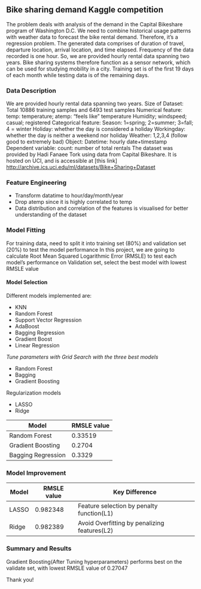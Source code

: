 ## Bike sharing demand Kaggle competition

The problem deals with analysis of the demand in the Capital Bikeshare program of Washington D.C. We need to combine historical usage patterns with weather data to forecast the bike rental demand. Therefore, it’s a regression problem.
The generated data comprises of duration of travel, departure location, arrival location, and time elapsed. Frequency of the data recorded is one hour. So, we are provided hourly rental data spanning two years. 
Bike sharing systems therefore function as a sensor network, which can be used for studying mobility in a city.
Training set is of the first 19 days of each month while testing data is of the remaining days.

### Data Description
We are provided hourly rental data spanning two years.
Size of Dataset:
Total 10886 training samples and 6493 test samples
Numerical feature: 
temp: temperature; 	atemp: “feels like” temperature
Humidity; windspeed; casual; registered
Categorical feature:
Season: 1=spring; 2=summer; 3=fall; 4 = winter
Holiday: whether the day is considered a holiday
Workingday: whether the day is neither a weekend nor holiday
Weather: 1,2,3,4 (follow good to extremely bad)
Object: Datetime: hourly date+timestamp
Dependent variable: count: number of total rentals
The dataset was provided by Hadi Fanaee Tork using data from Capital Bikeshare. It is hosted on UCI, and is accessible at [this link] http://archive.ics.uci.edu/ml/datasets/Bike+Sharing+Dataset

### Feature Engineering

* Transform datatime to hour/day/month/year
* Drop atemp since it is highly correlated to temp
* Data distribution and correlation of the features is visualised for better understanding of the dataset


### Model Fitting

For training data, need to split it into training set (80%) and validation set (20%) to test the model performance
In this project, we are going to calculate Root Mean Squared Logarithmic Error (RMSLE) to test each model’s performance on Validation set, select the best model with lowest RMSLE value

#### Model Selection

Different models implemented are:
* KNN                                                
* Random Forest
* Support Vector Regression
* AdaBoost
* Bagging Regression
* Gradient Boost
* Linear Regression 

*Tune parameters with Grid Search with the three best models*
* Random Forest
* Bagging
* Gradient Boosting

Regularization models
* LASSO
* Ridge

Model | RMSLE value 
------------ | -------------
Random Forest | 0.33519
Gradient Boosting | 0.2704
Bagging Regression | 0.3329

### Model Improvement

Model | RMSLE value | Key Difference
------------ | ------------- | -------------
LASSO | 0.982348 | Feature selection by penalty function(L1)
Ridge | 0.982389 | Avoid Overfitting by penalizing features(L2)

### Summary and Results

Gradient Boosting(After Tuning hyperparameters) performs best on the validate set, with lowest RMSLE value of 0.27047

Thank you!
